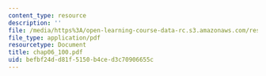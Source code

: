 ```yaml
---
content_type: resource
description: ''
file: /media/https%3A/open-learning-course-data-rc.s3.amazonaws.com/res-6-001-continuum-electromechanics-spring-2009/befbf24dd81f5150b4ced3c70906655c_chap06_100.pdf
file_type: application/pdf
resourcetype: Document
title: chap06_100.pdf
uid: befbf24d-d81f-5150-b4ce-d3c70906655c
---
```

